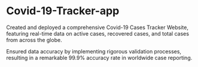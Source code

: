 # Covid-19-Tracker-app

Created and deployed a comprehensive Covid-19 Cases Tracker Website, featuring
real-time data on active cases, recovered cases, and total cases from across the globe.

Ensured data accuracy by implementing rigorous validation processes,
resulting in a remarkable 99.9% accuracy rate in worldwide case reporting.
